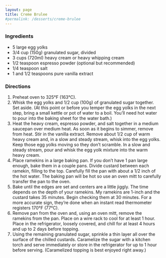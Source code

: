 ```yaml
---
layout: page
title: Creme Brulee
#permalink: /desserts/creme-brulee
---
```


### Ingredients

* 5 large egg yolks
* 3/4 cup (150g) granulated sugar, divided
* 3 cups (720ml) heavy cream or heavy whipping cream
* 1/2 teaspoon espresso powder (optional but recommended)
* 1/4 teaspoon salt
* 1 and 1/2 teaspoons pure vanilla extract

### Directions

1. Preheat oven to 325°F (163°C).
1. Whisk the egg yolks and 1/2 cup (100g) of granulated sugar together. Set aside. (At this point or before you temper the egg yolks in the next step, bring a small kettle or pot of water to a boil. You’ll need hot water to pour into the baking sheet for the water bath.)
1. Heat the heavy cream, espresso powder, and salt together in a medium saucepan over medium heat. As soon as it begins to simmer, remove from heat. Stir in the vanilla extract. Remove about 1/2 cup of warm heavy cream and, in a slow and steady stream, whisk into the egg yolks. Keep those egg yolks moving so they don’t scramble. In a slow and steady stream, pour and whisk the egg yolk mixture into the warm heavy cream.
1. Place ramekins in a large baking pan. If you don’t have 1 pan large enough, bake them in a couple pans. Divide custard between each ramekin, filling to the top. Carefully fill the pan with about a 1/2 inch of the hot water. The baking pan will be hot so use an oven mitt to carefully transfer the pan to the oven.
1. Bake until the edges are set and centers are a little jiggly. The time depends on the depth of your ramekins. My ramekins are 1-inch and the custard takes 35 minutes. Begin checking them at 30 minutes. For a more accurate sign, they’re done when an instant read thermometer registers 170°F (77°C).
1. Remove pan from the oven and, using an oven mitt, remove the ramekins from the pan. Place on a wire rack to cool for at least 1 hour. Place in the refrigerator, loosely covered, and chill for at least 4 hours and up to 2 days before topping.
1. Using the remaining granulated sugar, sprinkle a thin layer all over the surface of the chilled custards. Caramelize the sugar with a kitchen torch and serve immediately or store in the refrigerator for up to 1 hour before serving. (Caramelized topping is best enjoyed right away.)
